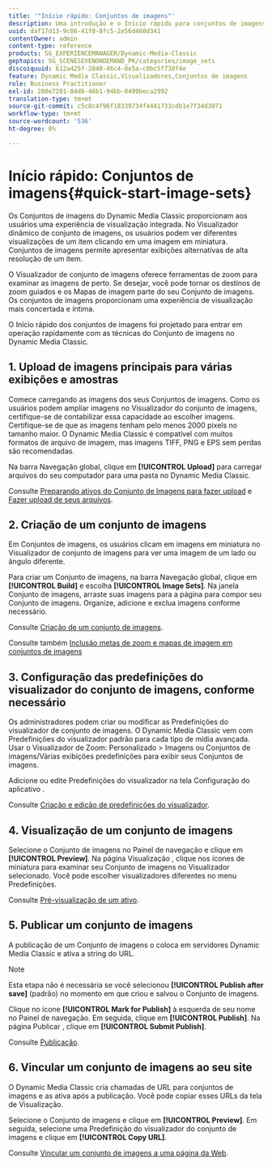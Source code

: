 ```yaml
---
title: '"Início rápido: Conjuntos de imagens"'
description: Uma introdução e o Início rápido para conjuntos de imagens para ajudá-lo a ativar e executar rapidamente com as técnicas do Conjunto de imagens.
uuid: daf17d13-9c06-41f0-8fc5-2e56d460d341
contentOwner: admin
content-type: reference
products: SG_EXPERIENCEMANAGER/Dynamic-Media-Classic
geptopics: SG_SCENESEVENONDEMAND_PK/categories/image_sets
discoiquuid: 612a425f-2840-46c4-8e5a-c0bc5f738f4e
feature: Dynamic Media Classic,Visualizadores,Conjuntos de imagens
role: Business Practitioner
exl-id: 280e7201-84d6-46b1-94bb-0499beca2992
translation-type: tm+mt
source-git-commit: c5c8c4f96f18339734f4441733cdb1e7f34d3071
workflow-type: tm+mt
source-wordcount: '536'
ht-degree: 0%

---
```


# Início rápido: Conjuntos de imagens{#quick-start-image-sets}

Os Conjuntos de imagens do Dynamic Media Classic proporcionam aos usuários uma experiência de visualização integrada. No Visualizador dinâmico de conjunto de imagens, os usuários podem ver diferentes visualizações de um item clicando em uma imagem em miniatura. Conjuntos de imagens permite apresentar exibições alternativas de alta resolução de um item.

O Visualizador de conjunto de imagens oferece ferramentas de zoom para examinar as imagens de perto. Se desejar, você pode tornar os destinos de zoom guiados e os Mapas de imagem parte do seu Conjunto de imagens. Os conjuntos de imagens proporcionam uma experiência de visualização mais concertada e íntima.

O Início rápido dos conjuntos de imagens foi projetado para entrar em operação rapidamente com as técnicas do Conjunto de imagens no Dynamic Media Classic.

## 1. Upload de imagens principais para várias exibições e amostras

Comece carregando as imagens dos seus Conjuntos de imagens. Como os usuários podem ampliar imagens no Visualizador do conjunto de imagens, certifique-se de contabilizar essa capacidade ao escolher imagens. Certifique-se de que as imagens tenham pelo menos 2000 pixels no tamanho maior. O Dynamic Media Classic é compatível com muitos formatos de arquivo de imagem, mas imagens TIFF, PNG e EPS sem perdas são recomendadas.

Na barra Navegação global, clique em **[!UICONTROL Upload]** para carregar arquivos do seu computador para uma pasta no Dynamic Media Classic.

Consulte [Preparando ativos do Conjunto de Imagens para fazer upload](preparing-image-set-assets-upload.md#preparing-image-set-assets-for-upload) e [Fazer upload de seus arquivos](uploading-files.md#uploading-your-files).

## 2. Criação de um conjunto de imagens

Em Conjuntos de imagens, os usuários clicam em imagens em miniatura no Visualizador de conjunto de imagens para ver uma imagem de um lado ou ângulo diferente.

Para criar um Conjunto de imagens, na barra Navegação global, clique em **[!UICONTROL Build]** e escolha **[!UICONTROL Image Sets]**. Na janela Conjunto de imagens, arraste suas imagens para a página para compor seu Conjunto de imagens. Organize, adicione e exclua imagens conforme necessário.

Consulte [Criação de um conjunto de imagens](creating-image-set.md#creating-an-image-set).

Consulte também [Inclusão metas de zoom e mapas de imagem em conjuntos de imagens](including-zoom-targets-image-maps.md#including-zoom-targets-and-image-maps-in-image-sets)

## 3. Configuração das predefinições do visualizador do conjunto de imagens, conforme necessário

Os administradores podem criar ou modificar as Predefinições do visualizador de conjunto de imagens. O Dynamic Media Classic vem com Predefinições do visualizador padrão para cada tipo de mídia avançada. Usar o Visualizador de Zoom: Personalizado > Imagens ou Conjuntos de imagens/Várias exibições predefinições para exibir seus Conjuntos de imagens.

Adicione ou edite Predefinições do visualizador na tela Configuração do aplicativo .

Consulte [Criação e edição de predefinições do visualizador](application-setup.md#adding-and-editing-viewer-presets).

## 4. Visualização de um conjunto de imagens

Selecione o Conjunto de imagens no Painel de navegação e clique em **[!UICONTROL Preview]**. Na página Visualização , clique nos ícones de miniatura para examinar seu Conjunto de imagens no Visualizador selecionado. Você pode escolher visualizadores diferentes no menu Predefinições.

Consulte [Pré-visualização de um ativo](previewing-asset.md#previewing-an-asset).

## 5. Publicar um conjunto de imagens

A publicação de um Conjunto de imagens o coloca em servidores Dynamic Media Classic e ativa a string do URL.

>[!NOTE]
>
>Esta etapa não é necessária se você selecionou **[!UICONTROL Publish after save]** (padrão) no momento em que criou e salvou o Conjunto de imagens.

Clique no ícone **[!UICONTROL Mark for Publish]** à esquerda de seu nome no Painel de navegação. Em seguida, clique em **[!UICONTROL Publish]**. Na página Publicar , clique em **[!UICONTROL Submit Publish]**.

Consulte [Publicação](publishing-files.md#publishing-files).

## 6. Vincular um conjunto de imagens ao seu site

O Dynamic Media Classic cria chamadas de URL para conjuntos de imagens e as ativa após a publicação. Você pode copiar esses URLs da tela de Visualização.

Selecione o Conjunto de imagens e clique em **[!UICONTROL Preview]**. Em seguida, selecione uma Predefinição do visualizador do conjunto de imagens e clique em **[!UICONTROL Copy URL]**.

Consulte [Vincular um conjunto de imagens a uma página da Web](linking-image-set-web-page.md#linking-an-image-set-to-a-web-page).
